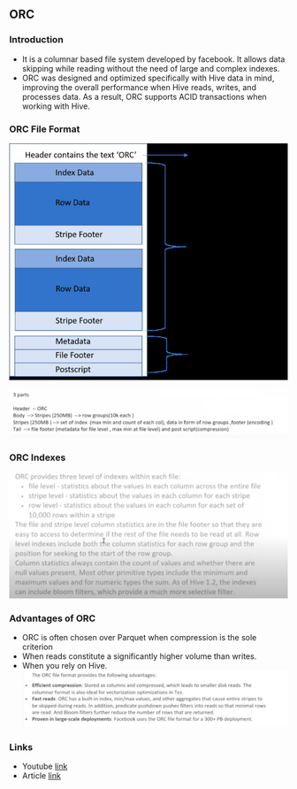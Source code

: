 ## ORC

### Introduction 
* It is a columnar based file system developed by facebook. It allows data skipping while reading without the need of large and complex indexes.
*  ORC was designed and optimized specifically with Hive data in mind, improving the overall performance when Hive reads, writes, and processes data.  As a result, ORC supports ACID transactions when working with Hive.

### ORC File Format
![ORC](../../Images/orc_file_format.png)

![ORC File format details](../../Images/orc_file_details.png)

### ORC Indexes
![ORC INDEXES](../../Images/orc_indexes.png)

###  Advantages of ORC
* ORC is often chosen over Parquet when compression is the sole criterion
* When reads constitute a significantly higher volume than writes.
* When you rely on Hive.
![ORC ADVANTAGE](../../Images/orc_advantage.png)

### Links
* Youtube [link](https://www.youtube.com/watch?v=IX5ElplseUY)
* Article [link](https://www.linkedin.com/pulse/all-you-need-know-orc-file-structure-depth-rohan-karanjawala)
